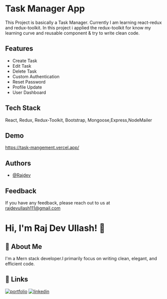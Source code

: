 # Task Manager App

This Project is basically a Task Manager. Currently I am learning react-redux and redux-toolkit.
In this project i applied the redux-toolkit for know my learning curve and reusable component & try to write clean code.

## Features

- Create Task
- Edit Task
- Delete Task
- Custom Authentication
- Reset Password
- Profile Update
- User Dashboard

## Tech Stack

React, Redux, Redux-Toolkit, Bootstrap, Mongoose,Express,NodeMailer

## Demo

https://task-mangement.vercel.app/

## Authors

- [@Rajdev](https://www.github.com/Rajdev-ullash)

## Feedback

If you have any feedback, please reach out to us at rajdevullash111@gmail.com

# Hi, I'm Raj Dev Ullash! 👋

## 🚀 About Me

I'm a Mern stack developer.I primarily focus on writing clean, elegant, and efficient code.

## 🔗 Links

[![portfolio](https://img.shields.io/badge/my_portfolio-000?style=for-the-badge&logo=ko-fi&logoColor=white)](https://raj-dev-ullash.web.app/)
[![linkedin](https://img.shields.io/badge/linkedin-0A66C2?style=for-the-badge&logo=linkedin&logoColor=white)](https://www.linkedin.com/in/raj-dev-ullash-831512203/)
